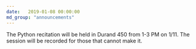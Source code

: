 ```yaml
---
date:   2019-01-08 00:00:00
md_group: "announcements"
---
```


The Python recitation will be held in Durand 450 from 1-3 PM on 1/11. The session will be recorded for those that cannot make it.
